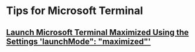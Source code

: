 ﻿# Tips for Microsoft Terminal

## [Launch Microsoft Terminal Maximized Using the Settings 'launchMode": "maximized"'](launchmode_maximized.md)